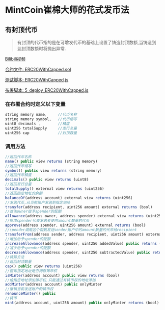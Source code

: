 # MintCoin崔棉大师的花式发币法

## 有封顶代币
> 有封顶的代币指的是在可增发代币的基础上设置了铸造封顶数额,当铸造到达封顶数额时将抛出异常.

[Bilibili视频](https://www.bilibili.com/video/BV1Hg4y16733/)

[合约文件: ERC20WithCapped.sol](https://github.com/Fankouzu/MintCoin/blob/master/contracts/ERC20/ERC20WithCapped.sol)

[测试脚本: ERC20WithCapped.js](https://github.com/Fankouzu/MintCoin/blob/master/test/ERC20/ERC20WithCapped.js)

[布署脚本: 5_deploy_ERC20WithCapped.js](https://github.com/Fankouzu/MintCoin/blob/master/migrations/5_deploy_ERC20WithCapped.js)

### 在布署合约时定义以下变量
```javascript
string memory name,     //代币名称
string memory symbol,   //代币缩写
uint8 decimals ,        //精度
uint256 totalSupply     //发行总量
uint256 cap             //封顶数量 
```
### 调用方法
```javascript
//返回代币名称
name() public view returns (string memory)
//返回代币缩写
symbol() public view returns (string memory)
//返回代币精度
decimals() public view returns (uint8)
//返回发行总量
totalSupply() external view returns (uint256)
//返回指定地址的余额
balanceOf(address account) external view returns (uint256)
//发送代币,从当前账户发送到指定地址
transfer(address recipient, uint256 amount) external returns (bool)
//查询owner给予spender的配额
allowance(address owner, address spender) external view returns (uint256)
//批准spender代表发送者使用amount数量的代币
approve(address spender, uint256 amount) external returns (bool)
//spender调用这个函数发送sender账户中的amount数量的代币给recipient
transferFrom(address sender, address recipient, uint256 amount) external returns (bool)
//增加给予spender的配额
increaseAllowance(address spender, uint256 addedValue) public returns (bool)
//减少给予spender的配额
decreaseAllowance(address spender, uint256 subtractedValue) public returns (bool)
//特殊方法
//返回封顶数量
cap() public view returns (uint256)     
//查询指定地址是否拥有铸币权
isMinter(address account) public view returns (bool)   
//给指定地址添加铸币权,只能通过有铸币权的地址添加
addMinter(address account) public onlyMinter          
//撤销当前发送账户的铸币权 
renounceMinter() public               
//铸币                 
mint(address account, uint256 amount) public onlyMinter returns (bool) 
```
